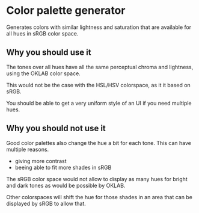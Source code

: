 # Color palette generator

Generates colors with similar lightness and saturation that are
available for all hues in sRGB color space.

## Why you should use it

The tones over all hues have all the same perceptual chroma and lightness,
using the OKLAB color space.

This would not be the case with the HSL/HSV colorspace, as it it based on sRGB.

You should be able to get a very uniform style of an UI if you need multiple hues.

## Why you should not use it

Good color palettes also change the hue a bit for each tone.
This can have multiple reasons.

- giving more contrast
- beeing able to fit more shades in sRGB

The sRGB color space would not allow to display as many hues for bright
and dark tones as would be possible by OKLAB.

Other colorspaces will shift the hue for those shades in an area
that can be displayed by sRGB to allow that.
